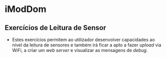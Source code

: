 # iModDom
## Exercícios de Leitura de Sensor
- Estes exercícios permitem ao utilizador desenvolver capacidades ao nível da leitura de sensores e também irá ficar a apto a fazer *upload* via WiFi, a criar um *web server* e visualizar as mensagens de *debug*.
